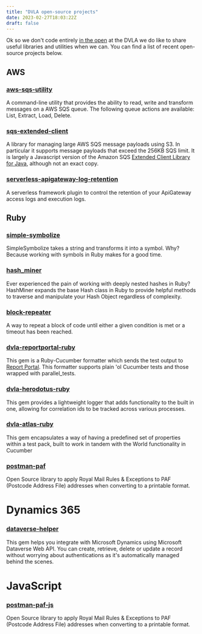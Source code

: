 ```yaml
---
title: "DVLA open-source projects"
date: 2023-02-27T18:03:22Z
draft: false
---
```


Ok so we don't code entirely [in the open](https://www.gov.uk/service-manual/service-standard/point-12-make-new-source-code-open) at the DVLA we do like to share useful libraries and utilities when we can. You can find a list of recent open-source projects below.

## AWS

### [aws-sqs-utility](https://github.com/dvla/aws-sqs-utility)

A command-line utility that provides the ability to read, write and transform messages on a AWS SQS queue. The following queue actions are available: List, Extract, Load, Delete.

### [sqs-extended-client](https://github.com/dvla/sqs-extended-client)

A library for managing large AWS SQS message payloads using S3. In particular it supports message payloads that exceed the 256KB SQS limit. It is largely a Javascript version of the Amazon SQS [Extended Client Library for Java](https://github.com/awslabs/amazon-sqs-java-extended-client-lib), although not an exact copy.

### [serverless-apigateway-log-retention](https://github.com/dvla/serverless-apigateway-log-retention)

A serverless framework plugin to control the retention of your ApiGateway access logs and execution logs.

## Ruby

### [simple-symbolize](https://github.com/dvla/simple-symbolize)

SimpleSymbolize takes a string and transforms it into a symbol. Why? Because working with symbols in Ruby makes for a good time.

### [hash_miner](https://github.com/dvla/hash_miner)

Ever experienced the pain of working with deeply nested hashes in Ruby? HashMiner expands the base Hash class in Ruby to provide helpful methods to traverse and manipulate your Hash Object regardless of complexity.

### [block-repeater](https://github.com/dvla/block-repeater)

A way to repeat a block of code until either a given condition is met or a timeout has been reached.

### [dvla-reportportal-ruby](https://github.com/dvla/dvla-reportportal-ruby)

This gem is a Ruby-Cucumber formatter which sends the test output to [Report Portal](https://reportportal.io/). This formatter supports plain 'ol Cucumber tests and those wrapped with parallel_tests.

### [dvla-herodotus-ruby](https://github.com/dvla/herodotus)

This gem provides a lightweight logger that adds functionality to the built in one, allowing for correlation ids to be tracked across various processes.

### [dvla-atlas-ruby](https://github.com/dvla/atlas)

This gem encapsulates a way of having a predefined set of properties within a test pack, built to work in tandem with the World functionality in Cucumber

### [postman-paf](https://github.com/dvla/postman-paf)

Open Source library to apply Royal Mail Rules & Exceptions to PAF (Postcode Address File) addresses when converting to a printable format.

# Dynamics 365

### [dataverse-helper](https://github.com/dvla/dataverse-helper)

This gem helps you integrate with Microsoft Dynamics using Microsoft Dataverse Web API. You can create, retrieve, delete or update a record without worrying about authentications as it's automatically managed behind the scenes.

# JavaScript

### [postman-paf-js](https://github.com/dvla/postman-paf-js)

Open Source library to apply Royal Mail Rules & Exceptions to PAF (Postcode Address File) addresses when converting to a printable format.